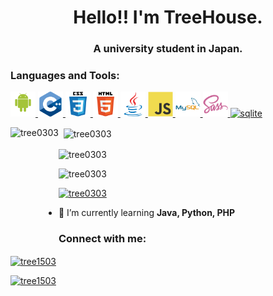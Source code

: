 <h1 align="center">Hello!!    I'm TreeHouse.</h1>
<h3 align="center">A university student in Japan.</h3>


<h3 align="left">Languages and Tools:</h3>
<p align="left"> 
  <a href="https://developer.android.com" target="_blank" rel="noreferrer"> 
    <img src="https://raw.githubusercontent.com/devicons/devicon/master/icons/android/android-original-wordmark.svg" alt="android" width="40" height="40"/> 
  </a> 
  <a href="https://www.w3schools.com/cpp/" target="_blank" rel="noreferrer"> 
    <img src="https://raw.githubusercontent.com/devicons/devicon/master/icons/cplusplus/cplusplus-original.svg" alt="cplusplus" width="40" height="40"/> 
  </a> 
  <a href="https://www.w3schools.com/css/" target="_blank" rel="noreferrer"> 
    <img src="https://raw.githubusercontent.com/devicons/devicon/master/icons/css3/css3-original-wordmark.svg" alt="css3" width="40" height="40"/> 
  </a> 
  <a href="https://www.w3.org/html/" target="_blank" rel="noreferrer"> 
    <img src="https://raw.githubusercontent.com/devicons/devicon/master/icons/html5/html5-original-wordmark.svg" alt="html5" width="40" height="40"/> 
  </a> 
  <a href="https://www.java.com" target="_blank" rel="noreferrer"> 
    <img src="https://raw.githubusercontent.com/devicons/devicon/master/icons/java/java-original.svg" alt="java" width="40" height="40"/> 
  </a> 
  <a href="https://developer.mozilla.org/en-US/docs/Web/JavaScript" target="_blank" rel="noreferrer"> 
    <img src="https://raw.githubusercontent.com/devicons/devicon/master/icons/javascript/javascript-original.svg" alt="javascript" width="40" height="40"/> 
  </a> 
  <a href="https://www.mysql.com/" target="_blank" rel="noreferrer"> 
    <img src="https://raw.githubusercontent.com/devicons/devicon/master/icons/mysql/mysql-original-wordmark.svg" alt="mysql" width="40" height="40"/> 
  </a> 
  <a href="https://sass-lang.com" target="_blank" rel="noreferrer"> 
    <img src="https://raw.githubusercontent.com/devicons/devicon/master/icons/sass/sass-original.svg" alt="sass" width="40" height="40"/> 
  </a> 
  <a href="https://www.sqlite.org/" target="_blank" rel="noreferrer"> 
    <img src="https://www.vectorlogo.zone/logos/sqlite/sqlite-icon.svg" alt="sqlite" width="40" height="40"/> 
  </a> 
</p>

<p>
  <img align="left" height="170px" src="https://github-readme-stats.vercel.app/api/top-langs?username=tree0303&show_icons=true&locale=en&layout=compact&theme=merko" alt="tree0303" />
</p>

<p>&nbsp;
  <img align="center" height="170px" src="https://github-readme-stats.vercel.app/api?username=tree0303&show_icons=true&locale=en&theme=merko" alt="tree0303" />
</p>

<p>
  <img align="center" height="180px" src="https://github-readme-streak-stats.herokuapp.com/?user=tree0303&theme=merko" alt="tree0303" />
</p>

<p align="left"> <img src="https://komarev.com/ghpvc/?username=tree0303&label=Profile%20views&color=0e75b6&style=flat" alt="tree0303" /> </p>

<p align="left"> <a href="https://github.com/ryo-ma/github-profile-trophy"><img src="https://github-profile-trophy.vercel.app/?username=tree0303&title=Commit&theme=onedark" alt="tree0303" /></a> </p>



- 🌱 I’m currently learning **Java, Python, PHP**

<h3 align="left">Connect with me:</h3>
<p align="left">
<a href="https://twitter.com/tree1503" target="blank"><img align="center" src="https://raw.githubusercontent.com/rahuldkjain/github-profile-readme-generator/master/src/images/icons/Social/twitter.svg" alt="tree1503" height="30" width="40" /></a>
</p>
<p align="left"> <a href="https://twitter.com/tree1503" target="blank"><img src="https://img.shields.io/twitter/follow/tree1503?logo=twitter&style=for-the-badge" alt="tree1503" /></a> </p>
